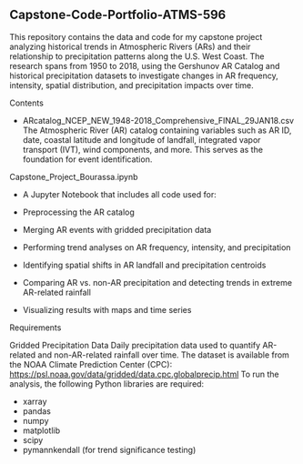 ## Capstone-Code-Portfolio-ATMS-596

This repository contains the data and code for my capstone project analyzing historical trends in Atmospheric Rivers (ARs) and their relationship to precipitation patterns along the U.S. West Coast. The research spans from 1950 to 2018, using the Gershunov AR Catalog and historical precipitation datasets to investigate changes in AR frequency, intensity, spatial distribution, and precipitation impacts over time.

Contents
- ARcatalog_NCEP_NEW_1948-2018_Comprehensive_FINAL_29JAN18.csv
The Atmospheric River (AR) catalog containing variables such as AR ID, date, coastal latitude and longitude of landfall, integrated vapor transport (IVT), wind components, and more. This serves as the foundation for event identification.

Capstone_Project_Bourassa.ipynb
- A Jupyter Notebook that includes all code used for:

- Preprocessing the AR catalog
- Merging AR events with gridded precipitation data
- Performing trend analyses on AR frequency, intensity, and precipitation
- Identifying spatial shifts in AR landfall and precipitation centroids
- Comparing AR vs. non-AR precipitation and detecting trends in extreme AR-related rainfall
- Visualizing results with maps and time series

Requirements

Gridded Precipitation Data
Daily precipitation data used to quantify AR-related and non-AR-related rainfall over time. The dataset is available from the NOAA Climate Prediction Center (CPC):
https://psl.noaa.gov/data/gridded/data.cpc.globalprecip.html
To run the analysis, the following Python libraries are required:

- xarray
- pandas
- numpy
- matplotlib
- scipy
- pymannkendall (for trend significance testing)


